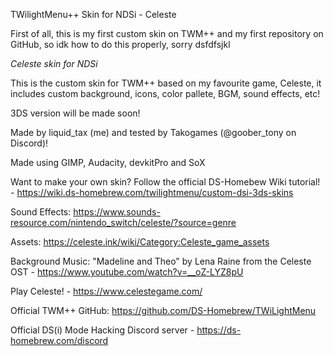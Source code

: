 TWilightMenu++ Skin for NDSi - Celeste

First of all, this is my first custom skin on TWM++ and my first repository on GitHub, so idk how to do this properly, sorry dsfdfsjkl

*Celeste skin for NDSi*

This is the custom skin for TWM++ based on my favourite game, Celeste, it includes custom background, icons, color pallete, BGM, sound effects, etc!

3DS version will be made soon! 

Made by liquid_tax (me) and tested by Takogames (@goober_tony on Discord)!

Made using GIMP, Audacity, devkitPro and SoX

Want to make your own skin? Follow the official DS-Homebew Wiki tutorial! - https://wiki.ds-homebrew.com/twilightmenu/custom-dsi-3ds-skins

Sound Effects: https://www.sounds-resource.com/nintendo_switch/celeste/?source=genre

Assets: https://celeste.ink/wiki/Category:Celeste_game_assets

Background Music: "Madeline and Theo" by Lena Raine from the Celeste OST - https://www.youtube.com/watch?v=__oZ-LYZ8pU

Play Celeste! - https://www.celestegame.com/

Official TWM++ GitHub: https://github.com/DS-Homebrew/TWiLightMenu

Official DS(i) Mode Hacking Discord server - https://ds-homebrew.com/discord
